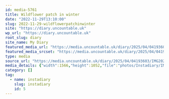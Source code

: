 ```yaml
---
id: media-5761
title: Wildflower patch in winter
date: "2022-11-29T13:10:00"
slug: 2022-11-29-wildflowerpatchinwinter
site: "https://diary.uncountable.uk"
wp_url: "https://diary.uncountable.uk"
root_slug: diary
site_name: My Diary
featured_media_url: "https://media.uncountable.uk/diary/2025/04/04193603/IMG20221129131000.webp"
featured_media_srcset: "https://media.uncountable.uk/diary/2025/04/04193603/IMG20221129131000-300x202.webp 300w, https://media.uncountable.uk/diary/2025/04/04193603/IMG20221129131000-1024x688.webp 1024w, https://media.uncountable.uk/diary/2025/04/04193603/IMG20221129131000-150x150.webp 150w, https://media.uncountable.uk/diary/2025/04/04193603/IMG20221129131000-640x430.webp 640w, https://media.uncountable.uk/diary/2025/04/04193603/IMG20221129131000.webp 1566w"
type: media
source_url: "https://media.uncountable.uk/diary/2025/04/04193603/IMG20221129131000.webp"
media_details: {"width":1566,"height":1052,"file":"photos/Instadiary/IMG20221129131000.webp","filesize":164158,"sizes":{"medium":{"file":"IMG20221129131000-300x202.webp","width":300,"height":202,"filesize":30690,"mime_type":"image/webp","source_url":"https://media.uncountable.uk/diary/2025/04/04193603/IMG20221129131000-300x202.webp"},"large":{"file":"IMG20221129131000-1024x688.webp","width":1024,"height":688,"filesize":245106,"mime_type":"image/webp","source_url":"https://media.uncountable.uk/diary/2025/04/04193603/IMG20221129131000-1024x688.webp"},"thumbnail":{"file":"IMG20221129131000-150x150.webp","width":150,"height":150,"filesize":11654,"mime_type":"image/webp","source_url":"https://media.uncountable.uk/diary/2025/04/04193603/IMG20221129131000-150x150.webp"},"mobwidth":{"file":"IMG20221129131000-640x430.webp","width":640,"height":430,"filesize":121566,"mime_type":"image/webp","source_url":"https://media.uncountable.uk/diary/2025/04/04193603/IMG20221129131000-640x430.webp"},"full":{"file":"IMG20221129131000.webp","width":1566,"height":1052,"mime_type":"image/webp","source_url":"https://media.uncountable.uk/diary/2025/04/04193603/IMG20221129131000.webp"}},"image_meta":{"aperture":"0","credit":"","camera":"","caption":"","created_timestamp":"0","copyright":"","focal_length":"0","iso":"0","shutter_speed":"0","title":"","orientation":"0","keywords":[]}}
category: []
tag:
  - name: instadiary
    slug: instadiary
    id: 5
---
```



